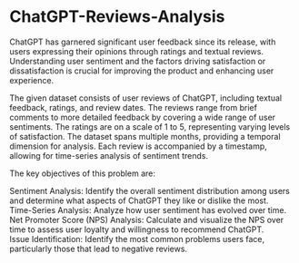 # ChatGPT-Reviews-Analysis

ChatGPT has garnered significant user feedback since its release, with users expressing their opinions through ratings and textual reviews. Understanding user sentiment and the factors driving satisfaction or dissatisfaction is crucial for improving the product and enhancing user experience.

The given dataset consists of user reviews of ChatGPT, including textual feedback, ratings, and review dates. The reviews range from brief comments to more detailed feedback by covering a wide range of user sentiments. The ratings are on a scale of 1 to 5, representing varying levels of satisfaction. The dataset spans multiple months, providing a temporal dimension for analysis. Each review is accompanied by a timestamp, allowing for time-series analysis of sentiment trends.

The key objectives of this problem are:

Sentiment Analysis: Identify the overall sentiment distribution among users and determine what aspects of ChatGPT they like or dislike the most.<br>
Time-Series Analysis: Analyze how user sentiment has evolved over time.<br>
Net Promoter Score (NPS) Analysis: Calculate and visualize the NPS over time to assess user loyalty and willingness to recommend ChatGPT.<br>
Issue Identification: Identify the most common problems users face, particularly those that lead to negative reviews.
